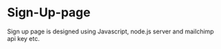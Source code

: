 # Sign-Up-page
Sign up page is designed using Javascript, node.js server and mailchimp api key etc.
